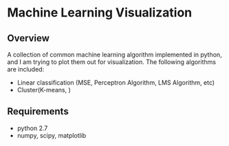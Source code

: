 Machine Learning Visualization
==============
Overview
-------------
A collection of common machine learning algorithm implemented in python, and I am trying to plot them out for visualization. The following algorithms are included:  

* Linear classification (MSE, Perceptron Algorithm, LMS Algorithm, etc)
* Cluster(K-means, )

Requirements
---------------

* python 2.7
* numpy, scipy, matplotlib
